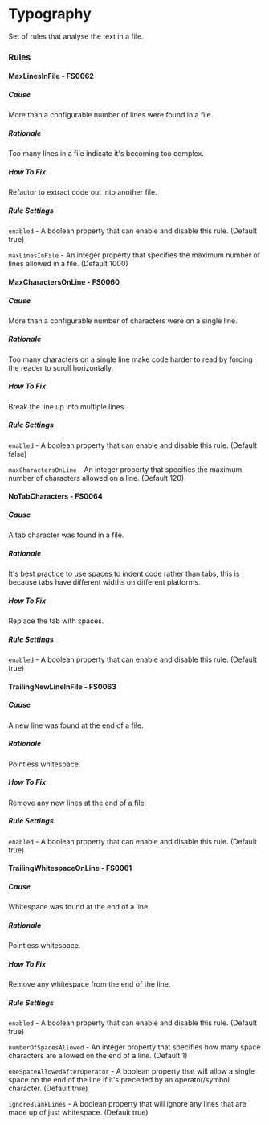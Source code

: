 # Typography

Set of rules that analyse the text in a file.

### Rules

#### MaxLinesInFile - FS0062

##### Cause

More than a configurable number of lines were found in a file.

##### Rationale

Too many lines in a file indicate it's becoming too complex.

##### How To Fix

Refactor to extract code out into another file.

##### Rule Settings

`enabled` - A boolean property that can enable and disable this rule. (Default true)

`maxLinesInFile` - An integer property that specifies the maximum number of lines allowed in a file. (Default 1000)

#### MaxCharactersOnLine - FS0060

##### Cause

More than a configurable number of characters were on a single line.

##### Rationale

Too many characters on a single line make code harder to read by forcing the reader to scroll horizontally.

##### How To Fix

Break the line up into multiple lines.

##### Rule Settings

`enabled` - A boolean property that can enable and disable this rule. (Default false)

`maxCharactersOnLine` - An integer property that specifies the maximum number of characters allowed on a line. (Default 120)

#### NoTabCharacters - FS0064

##### Cause

A tab character was found in a file.

##### Rationale

It's best practice to use spaces to indent code rather than tabs, this is because tabs have different widths on different platforms.

##### How To Fix

Replace the tab with spaces.

##### Rule Settings

`enabled` - A boolean property that can enable and disable this rule. (Default true)

#### TrailingNewLineInFile - FS0063

##### Cause

A new line was found at the end of a file.

##### Rationale

Pointless whitespace.

##### How To Fix

Remove any new lines at the end of a file.

##### Rule Settings

`enabled` - A boolean property that can enable and disable this rule. (Default true)

#### TrailingWhitespaceOnLine - FS0061

##### Cause

Whitespace was found at the end of a line.

##### Rationale

Pointless whitespace.

##### How To Fix

Remove any whitespace from the end of the line.

##### Rule Settings

`enabled` - A boolean property that can enable and disable this rule. (Default true)

`numberOfSpacesAllowed` - An integer property that specifies how many space characters are allowed on the end of a line. (Default 1)

`oneSpaceAllowedAfterOperator` - A boolean property that will allow a single space on the end of the line if it's preceded by an operator/symbol character. (Default true)

`ignoreBlankLines` - A boolean property that will ignore any lines that are made up of just whitespace. (Default true)
